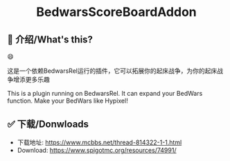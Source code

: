 <h1 align="center">BedwarsScoreBoardAddon</h1>

## 📌 介绍/What's this?

😄

这是一个依赖BedwarsRel运行的插件，它可以拓展你的起床战争，为你的起床战争增添更多乐趣  

This is a plugin running on BedwarsRel. It can expand your BedWars function. Make your BedWars like Hypixel!  

## ✅ 下载/Donwloads
- 下载地址: https://www.mcbbs.net/thread-814322-1-1.html  
- Download: https://www.spigotmc.org/resources/74991/
